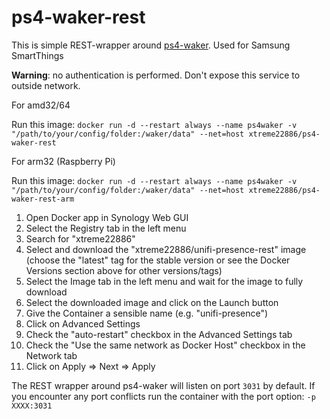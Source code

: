 # ps4-waker-rest

This is simple REST-wrapper around [ps4-waker](https://github.com/dhleong/ps4-waker). Used for Samsung SmartThings

**Warning**: no authentication is performed. Don't expose this service to outside network.

For amd32/64

Run this image:
`docker run -d --restart always --name ps4waker -v "/path/to/your/config/folder:/waker/data" --net=host xtreme22886/ps4-waker-rest`

For arm32 (Raspberry Pi)

Run this image:
`docker run -d --restart always --name ps4waker -v "/path/to/your/config/folder:/waker/data" --net=host xtreme22886/ps4-waker-rest-arm`

1. Open Docker app in Synology Web GUI
2. Select the Registry tab in the left menu
3. Search for "xtreme22886"
4. Select and download the "xtreme22886/unifi-presence-rest" image (choose the "latest" tag for the stable version or see the Docker Versions section above for other versions/tags)
5. Select the Image tab in the left menu and wait for the image to fully download
6. Select the downloaded image and click on the Launch button
7. Give the Container a sensible name (e.g. "unifi-presence")
8. Click on Advanced Settings
9. Check the "auto-restart" checkbox in the Advanced Settings tab
10.  Check the "Use the same network as Docker Host" checkbox in the Network tab
11. Click on Apply => Next => Apply

The REST wrapper around ps4-waker will listen on port `3031` by default. If you encounter any port conflicts run the container with the port option: `-p XXXX:3031`
